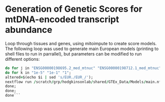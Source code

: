 # Generation of Genetic Scores for mtDNA-encoded transcript abundance

Loop through tissues and genes, using mitoimpute to create score models.  The following loop was used to generate main European models (printing to shell files to run in parrallel), but parameters can be modified to run different options: 

```for i in "EUR.AdiposeSubcutaneous.BASIC" "EUR.AdiposeVisceralOmentum.BASIC" "EUR.AdrenalGland.BASIC" "EUR.ArteryAorta.BASIC" "EUR.ArteryCoronary.BASIC" "EUR.ArteryTibial.BASIC" "EUR.BrainAmygdala.BASIC" "EUR.BrainAnteriorcingulatecortexBA24.BASIC" "EUR.BrainCaudatebasalganglia.BASIC" "EUR.BrainCerebellarHemisphere.BASIC" "EUR.BrainCerebellum.BASIC" "EUR.BrainCortex.BASIC" "EUR.BrainFrontalCortexBA9.BASIC" "EUR.BrainHippocampus.BASIC" "EUR.BrainHypothalamus.BASIC" "EUR.BrainNucleusaccumbensbasalganglia.BASIC" "EUR.BrainPutamenbasalganglia.BASIC" "EUR.BrainSpinalcordcervicalc1.BASIC" "EUR.BrainSubstantianigra.BASIC" "EUR.BreastMammaryTissue.BASIC" "EUR.CellsCulturedfibroblasts.BASIC" "EUR.CellsEBVtransformedlymphocytes.BASIC" "EUR.ColonSigmoid.BASIC" "EUR.ColonTransverse.BASIC" "EUR.EsophagusGastroesophagealJunction.BASIC" "EUR.EsophagusMucosa.BASIC" "EUR.EsophagusMuscularis.BASIC" "EUR.HeartAtrialAppendage.BASIC" "EUR.HeartLeftVentricle.BASIC" "EUR.KidneyCortex.BASIC" "EUR.Liver.BASIC" "EUR.Lung.BASIC" "EUR.MinorSalivaryGland.BASIC" "EUR.MuscleSkeletal.BASIC" "EUR.NerveTibial.BASIC" "EUR.Ovary.BASIC" "EUR.Pancreas.BASIC" "EUR.Pituitary.BASIC" "EUR.Prostate.BASIC" "EUR.SkinNotSunExposedSuprapubic.BASIC" "EUR.SkinSunExposedLowerleg.BASIC" "EUR.SmallIntestineTerminalIleum.BASIC" "EUR.Spleen.BASIC" "EUR.Stomach.BASIC" "EUR.Testis.BASIC" "EUR.Thyroid.BASIC" "EUR.Uterus.BASIC" "EUR.Vagina.BASIC" "EUR.WholeBlood.BASIC";
do for j in "ENSG00000198695.2_med_mtnuc" "ENSG00000198712.1_med_mtnuc" "ENSG00000198727.2_med_mtnuc" "ENSG00000198763.3_med_mtnuc" "ENSG00000198786.2_med_mtnuc" "ENSG00000198804.2_med_mtnuc" "ENSG00000198840.2_med_mtnuc" "ENSG00000198886.2_med_mtnuc" "ENSG00000198888.2_med_mtnuc" "ENSG00000198899.2_med_mtnuc" "ENSG00000198938.2_med_mtnuc" "ENSG00000210082.2_med_mtnuc" "ENSG00000211459.2_med_mtnuc" "ENSG00000212907.2_med_mtnuc" "ENSG00000228253.1_med_mtnuc";
do for k in "1e-5" "1e-1" "1";
altered=$(echo $i | sed 's/EUR./EUR_/');
nextflow run /scratch/grp/hodgkinsonlab/shared/GTEx_Data/Models/main.nf --name "GTEx.Models.${i}.${j}.${k}" --bfile "GTEx_${altered}_maf5miss1hwe" --eqtl "GTEx_${altered}.${j}.assoc.linear.gz" --pvalue "${k}" --pheno "${j}" --phenofile "plink_pheno_GTEx_${altered}.txt" --matchBim "GTEx_${altered}_maf5miss1hwe.bim" --useMito "1" --useCovars "1" --liftmatch "0" --liftcompare "0" --model "lasso" --targetbfile "GTEx_${altered}_maf5miss1hwe" --targetpheno "${j}" --targetphenofile "plink_pheno_GTEx_${altered}.txt" --targetcovars "GPC1,GPC2,GPC3,GPC4,GPC5,PEER1,PEER2,PEER3,PEER4,PEER5,PEER6,PEER7,PEER8,PEER9,PEER10" --useRef "hg20" -profile singularity;
done;
done;
done```


